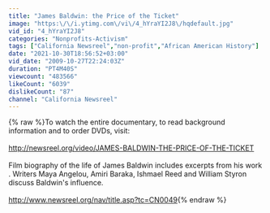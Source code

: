 ```yaml
---
title: "James Baldwin: the Price of the Ticket"
image: "https:\/\/i.ytimg.com\/vi\/4_hYraYI2J8\/hqdefault.jpg"
vid_id: "4_hYraYI2J8"
categories: "Nonprofits-Activism"
tags: ["California Newsreel","non-profit","African American History"]
date: "2021-10-30T18:56:52+03:00"
vid_date: "2009-10-27T22:24:03Z"
duration: "PT4M40S"
viewcount: "483566"
likeCount: "6039"
dislikeCount: "87"
channel: "California Newsreel"
---
```

{% raw %}To watch the entire documentary, to read background information and to order DVDs, visit:<br /><br /><a rel="nofollow" target="blank" href="http://newsreel.org/video/JAMES-BALDWIN-THE-PRICE-OF-THE-TICKET">http://newsreel.org/video/JAMES-BALDWIN-THE-PRICE-OF-THE-TICKET</a><br /><br />Film biography of the life of James Baldwin includes excerpts from his work . Writers Maya Angelou, Amiri Baraka, Ishmael Reed and William Styron discuss Baldwin's influence.<br /><br /><a rel="nofollow" target="blank" href="http://www.newsreel.org/nav/title.asp?tc=CN0049">http://www.newsreel.org/nav/title.asp?tc=CN0049</a>{% endraw %}

